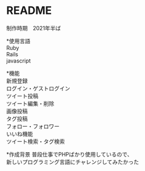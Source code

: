 # README

制作時期　2021年半ば

*使用言語<br>
Ruby<br>
Rails<br>
javascript<br>

*機能<br>
新規登録<br>
ログイン・ゲストログイン<br>
ツイート投稿<br>
ツイート編集・削除<br>
画像投稿<br>
タグ投稿<br>
フォロー・フォロワー<br>
いいね機能<br>
ツイート検索・タグ検索<br>

*作成背景
普段仕事でPHPばかり使用しているので、<br>
新しいプログラミング言語にチャレンジしてみたかった

